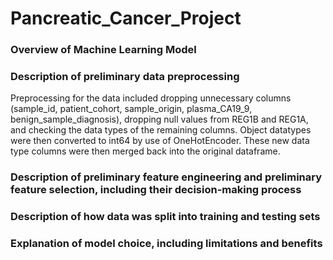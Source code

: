# Pancreatic_Cancer_Project

### Overview of Machine Learning Model



### Description of preliminary data preprocessing

Preprocessing for the data included dropping unnecessary columns (sample_id, patient_cohort, sample_origin, plasma_CA19_9, benign_sample_diagnosis), dropping null values from REG1B and REG1A, and checking the data types of the remaining columns. Object datatypes were then converted to int64 by use of OneHotEncoder. These new data type columns were then merged back into the original dataframe. 

### Description of preliminary feature engineering and preliminary feature selection, including their decision-making process 



### Description of how data was split into training and testing sets 



### Explanation of model choice, including limitations and benefits 


